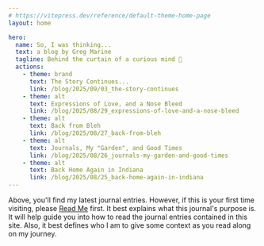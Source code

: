 ```yaml
---
# https://vitepress.dev/reference/default-theme-home-page
layout: home

hero:
  name: So, I was thinking...
  text: a blog by Greg Marine
  tagline: Behind the curtain of a curious mind 🤔
  actions:
    - theme: brand
      text: The Story Continues...
      link: /blog/2025/09/03_the-story-continues
    - theme: alt
      text: Expressions of Love, and a Nose Bleed
      link: /blog/2025/08/29_expressions-of-love-and-a-nose-bleed
    - theme: alt
      text: Back from Bleh
      link: /blog/2025/08/27_back-from-bleh
    - theme: alt
      text: Journals, My "Garden", and Good Times
      link: /blog/2025/08/26_journals-my-garden-and-good-times
    - theme: alt
      text: Back Home Again in Indiana
      link: /blog/2025/08/25_back-home-again-in-indiana
---
```


Above, you'll find my latest journal entries. However, if this is your first time visiting, please [Read Me](read-me) first. It best explains what this journal's purpose is. It will help guide you into how to read the journal entries contained in this site. Also, it best defines who I am to give some context as you read along on my journey.